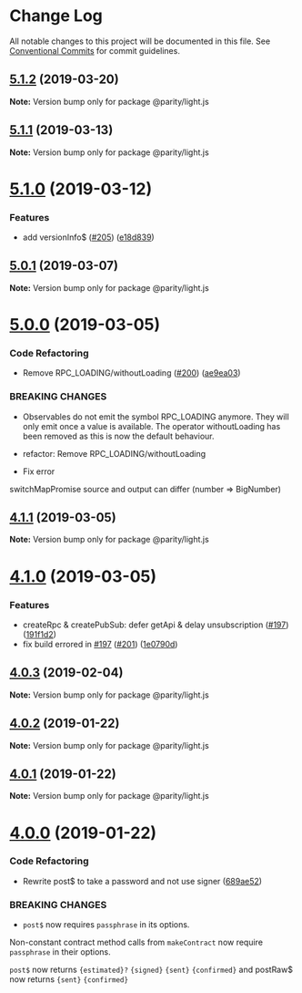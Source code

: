 # Change Log

All notable changes to this project will be documented in this file.
See [Conventional Commits](https://conventionalcommits.org) for commit guidelines.

## [5.1.2](https://github.com/paritytech/js-libs/tree/master/packages/light.js/compare/v5.1.1...v5.1.2) (2019-03-20)

**Note:** Version bump only for package @parity/light.js





## [5.1.1](https://github.com/paritytech/js-libs/tree/master/packages/light.js/compare/v5.1.0...v5.1.1) (2019-03-13)

**Note:** Version bump only for package @parity/light.js





# [5.1.0](https://github.com/paritytech/js-libs/tree/master/packages/light.js/compare/v5.0.1...v5.1.0) (2019-03-12)


### Features

* add versionInfo$ ([#205](https://github.com/paritytech/js-libs/tree/master/packages/light.js/issues/205)) ([e18d839](https://github.com/paritytech/js-libs/tree/master/packages/light.js/commit/e18d839))





## [5.0.1](https://github.com/paritytech/js-libs/tree/master/packages/light.js/compare/v5.0.0...v5.0.1) (2019-03-07)

**Note:** Version bump only for package @parity/light.js





# [5.0.0](https://github.com/paritytech/js-libs/tree/master/packages/light.js/compare/v4.1.1...v5.0.0) (2019-03-05)


### Code Refactoring

* Remove RPC_LOADING/withoutLoading ([#200](https://github.com/paritytech/js-libs/tree/master/packages/light.js/issues/200)) ([ae9ea03](https://github.com/paritytech/js-libs/tree/master/packages/light.js/commit/ae9ea03))


### BREAKING CHANGES

* Observables do not emit the symbol RPC_LOADING anymore. They will
only emit once a value is available. The operator withoutLoading
has been removed as this is now the default behaviour.

* refactor: Remove RPC_LOADING/withoutLoading

* Fix error

switchMapPromise source and output can differ (number => BigNumber)





## [4.1.1](https://github.com/paritytech/js-libs/tree/master/packages/light.js/compare/v4.1.0...v4.1.1) (2019-03-05)

**Note:** Version bump only for package @parity/light.js





# [4.1.0](https://github.com/paritytech/js-libs/tree/master/packages/light.js/compare/v4.0.3...v4.1.0) (2019-03-05)


### Features

* createRpc & createPubSub: defer getApi & delay unsubscription ([#197](https://github.com/paritytech/js-libs/tree/master/packages/light.js/issues/197)) ([191f1d2](https://github.com/paritytech/js-libs/tree/master/packages/light.js/commit/191f1d2))
* fix build errored in [#197](https://github.com/paritytech/js-libs/tree/master/packages/light.js/issues/197) ([#201](https://github.com/paritytech/js-libs/tree/master/packages/light.js/issues/201)) ([1e0790d](https://github.com/paritytech/js-libs/tree/master/packages/light.js/commit/1e0790d))





## [4.0.3](https://github.com/paritytech/js-libs/tree/master/packages/light.js/compare/v4.0.2...v4.0.3) (2019-02-04)

**Note:** Version bump only for package @parity/light.js





## [4.0.2](https://github.com/paritytech/js-libs/tree/master/packages/light.js/compare/v4.0.1...v4.0.2) (2019-01-22)

**Note:** Version bump only for package @parity/light.js





## [4.0.1](https://github.com/paritytech/js-libs/tree/master/packages/light.js/compare/v4.0.0...v4.0.1) (2019-01-22)

**Note:** Version bump only for package @parity/light.js





# [4.0.0](https://github.com/paritytech/js-libs/tree/master/packages/light.js/compare/v3.0.31...v4.0.0) (2019-01-22)


### Code Refactoring

* Rewrite post$ to take a password and not use signer ([689ae52](https://github.com/paritytech/js-libs/tree/master/packages/light.js/commit/689ae52))


### BREAKING CHANGES

* `post$` now requires `passphrase` in its options.

Non-constant contract method calls from `makeContract` now require `passphrase` in their options.

`post$` now returns `{estimated}?` `{signed}` `{sent}` `{confirmed}` and postRaw$ now returns `{sent}` `{confirmed}`
